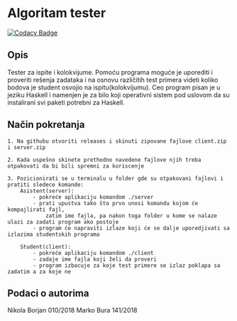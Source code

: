 # Algoritam tester

[![Codacy Badge](https://api.codacy.com/project/badge/Grade/2d3253183a5d430984e986d2718e4fb3)](https://app.codacy.com/gh/matf-pp/2021_Algoritam-tester?utm_source=github.com&utm_medium=referral&utm_content=matf-pp/2021_Algoritam-tester&utm_campaign=Badge_Grade_Settings)

## Opis

Tester za ispite i kolokvijume. Pomoću programa moguće je uporediti i proveriti rešenja zadataka i na osnovu različitih test primera videti koliko bodova je student osvojio na ispitu(kolokvijumu). Ceo program pisan je u jeziku Haskell i namenjen je za bilo koji operativni sistem pod uslovom da su instalirani svi paketi potrebni za Haskell.


## Način pokretanja
    1. Na githubu otvoriti releases i skinuti zipovane fajlove client.zip i server.zip

    2. Kada uspešno skinete prethodno navedene fajlove njih treba otpakovati da bi bili spremni za koriscenje

    3. Pozicionirati se u terminalu u folder gde su otpakovani fajlovi i pratiti sledece komande:
        Asistent(server):
            - pokreće aplikaciju komandom ./server
            - prati upustva tako što prvo unosi komandu kojom će kompajlirati fajl,
                zatim ime fajla, pa nakon toga folder u kome se nalaze ulazi za zadati program ako postoje
            - program će napraviti izlaze koji će se dalje uporedjivati sa izlazima studentskih programa
            
        Student(client):
            - pokreće aplikaciju komandom ./client
            - zadaje ime fajla koji želi da proveri
            - program izbacuje za koje test primere se izlaz poklapa sa zadatim a za koje ne


## Podaci o autorima

Nikola Borjan 010/2018
Marko Bura 141/2018
